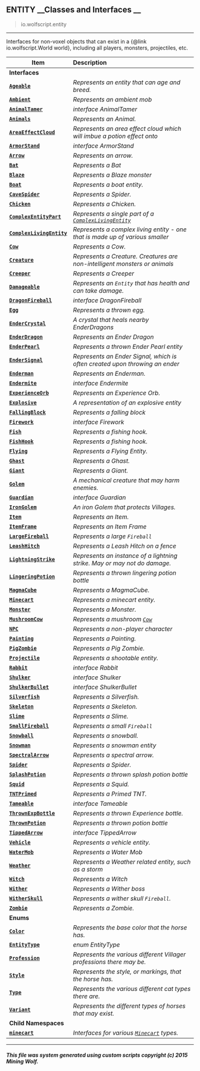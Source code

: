 ## ENTITY __Classes and Interfaces __

>io.wolfscript.entity

---

Interfaces for non-voxel objects that can exist in a {@link io.wolfscript.World world}, including all players, monsters, projectiles, etc.

Item | Description   
--- | :--- 
__Interfaces__|
__[`Ageable`](Ageable.md)__ | _Represents an entity that can age and breed._ 
__[`Ambient`](Ambient.md)__ | _Represents an ambient mob_ 
__[`AnimalTamer`](AnimalTamer.md)__ | _interface AnimalTamer_ 
__[`Animals`](Animals.md)__ | _Represents an Animal._ 
__[`AreaEffectCloud`](AreaEffectCloud.md)__ | _Represents an area effect cloud which will imbue a potion effect onto_ 
__[`ArmorStand`](ArmorStand.md)__ | _interface ArmorStand_ 
__[`Arrow`](Arrow.md)__ | _Represents an arrow._ 
__[`Bat`](Bat.md)__ | _Represents a Bat_ 
__[`Blaze`](Blaze.md)__ | _Represents a Blaze monster_ 
__[`Boat`](Boat.md)__ | _Represents a boat entity._ 
__[`CaveSpider`](CaveSpider.md)__ | _Represents a Spider._ 
__[`Chicken`](Chicken.md)__ | _Represents a Chicken._ 
__[`ComplexEntityPart`](ComplexEntityPart.md)__ | _Represents a single part of a [`ComplexLivingEntity`](ComplexLivingEntity.md)_ 
__[`ComplexLivingEntity`](ComplexLivingEntity.md)__ | _Represents a complex living entity - one that is made up of various smaller_ 
__[`Cow`](Cow.md)__ | _Represents a Cow._ 
__[`Creature`](Creature.md)__ | _Represents a Creature. Creatures are non-intelligent monsters or animals_ 
__[`Creeper`](Creeper.md)__ | _Represents a Creeper_ 
__[`Damageable`](Damageable.md)__ | _Represents an `Entity` that has health and can take damage._ 
__[`DragonFireball`](DragonFireball.md)__ | _interface DragonFireball_ 
__[`Egg`](Egg.md)__ | _Represents a thrown egg._ 
__[`EnderCrystal`](EnderCrystal.md)__ | _A crystal that heals nearby EnderDragons_ 
__[`EnderDragon`](EnderDragon.md)__ | _Represents an Ender Dragon_ 
__[`EnderPearl`](EnderPearl.md)__ | _Represents a thrown Ender Pearl entity_ 
__[`EnderSignal`](EnderSignal.md)__ | _Represents an Ender Signal, which is often created upon throwing an ender_ 
__[`Enderman`](Enderman.md)__ | _Represents an Enderman._ 
__[`Endermite`](Endermite.md)__ | _interface Endermite_ 
__[`ExperienceOrb`](ExperienceOrb.md)__ | _Represents an Experience Orb._ 
__[`Explosive`](Explosive.md)__ | _A representation of an explosive entity_ 
__[`FallingBlock`](FallingBlock.md)__ | _Represents a falling block_ 
__[`Firework`](Firework.md)__ | _interface Firework_ 
__[`Fish`](Fish.md)__ | _Represents a fishing hook._ 
__[`FishHook`](FishHook.md)__ | _Represents a fishing hook._ 
__[`Flying`](Flying.md)__ | _Represents a Flying Entity._ 
__[`Ghast`](Ghast.md)__ | _Represents a Ghast._ 
__[`Giant`](Giant.md)__ | _Represents a Giant._ 
__[`Golem`](Golem.md)__ | _A mechanical creature that may harm enemies._ 
__[`Guardian`](Guardian.md)__ | _interface Guardian_ 
__[`IronGolem`](IronGolem.md)__ | _An iron Golem that protects Villages._ 
__[`Item`](Item.md)__ | _Represents an Item._ 
__[`ItemFrame`](ItemFrame.md)__ | _Represents an Item Frame_ 
__[`LargeFireball`](LargeFireball.md)__ | _Represents a large `Fireball`_ 
__[`LeashHitch`](LeashHitch.md)__ | _Represents a Leash Hitch on a fence_ 
__[`LightningStrike`](LightningStrike.md)__ | _Represents an instance of a lightning strike. May or may not do damage._ 
__[`LingeringPotion`](LingeringPotion.md)__ | _Represents a thrown lingering potion bottle_ 
__[`MagmaCube`](MagmaCube.md)__ | _Represents a MagmaCube._ 
__[`Minecart`](Minecart.md)__ | _Represents a minecart entity._ 
__[`Monster`](Monster.md)__ | _Represents a Monster._ 
__[`MushroomCow`](MushroomCow.md)__ | _Represents a mushroom [`Cow`](Cow.md)_ 
__[`NPC`](NPC.md)__ | _Represents a non-player character_ 
__[`Painting`](Painting.md)__ | _Represents a Painting._ 
__[`PigZombie`](PigZombie.md)__ | _Represents a Pig Zombie._ 
__[`Projectile`](Projectile.md)__ | _Represents a shootable entity._ 
__[`Rabbit`](Rabbit.md)__ | _interface Rabbit_ 
__[`Shulker`](Shulker.md)__ | _interface Shulker_ 
__[`ShulkerBullet`](ShulkerBullet.md)__ | _interface ShulkerBullet_ 
__[`Silverfish`](Silverfish.md)__ | _Represents a Silverfish._ 
__[`Skeleton`](Skeleton.md)__ | _Represents a Skeleton._ 
__[`Slime`](Slime.md)__ | _Represents a Slime._ 
__[`SmallFireball`](SmallFireball.md)__ | _Represents a small `Fireball`_ 
__[`Snowball`](Snowball.md)__ | _Represents a snowball._ 
__[`Snowman`](Snowman.md)__ | _Represents a snowman entity_ 
__[`SpectralArrow`](SpectralArrow.md)__ | _Represents a spectral arrow._ 
__[`Spider`](Spider.md)__ | _Represents a Spider._ 
__[`SplashPotion`](SplashPotion.md)__ | _Represents a thrown splash potion bottle_ 
__[`Squid`](Squid.md)__ | _Represents a Squid._ 
__[`TNTPrimed`](TNTPrimed.md)__ | _Represents a Primed TNT._ 
__[`Tameable`](Tameable.md)__ | _interface Tameable_ 
__[`ThrownExpBottle`](ThrownExpBottle.md)__ | _Represents a thrown Experience bottle._ 
__[`ThrownPotion`](ThrownPotion.md)__ | _Represents a thrown potion bottle_ 
__[`TippedArrow`](TippedArrow.md)__ | _interface TippedArrow_ 
__[`Vehicle`](Vehicle.md)__ | _Represents a vehicle entity._ 
__[`WaterMob`](WaterMob.md)__ | _Represents a Water Mob_ 
__[`Weather`](Weather.md)__ | _Represents a Weather related entity, such as a storm_ 
__[`Witch`](Witch.md)__ | _Represents a Witch_ 
__[`Wither`](Wither.md)__ | _Represents a Wither boss_ 
__[`WitherSkull`](WitherSkull.md)__ | _Represents a wither skull `Fireball`._ 
__[`Zombie`](Zombie.md)__ | _Represents a Zombie._ 
__Enums__|
__[`Color`](Color.md)__ | _Represents the base color that the horse has._ 
__[`EntityType`](EntityType.md)__ | _enum EntityType_ 
__[`Profession`](Profession.md)__ | _Represents the various different Villager professions there may be._ 
__[`Style`](Style.md)__ | _Represents the style, or markings, that the horse has._ 
__[`Type`](Type.md)__ | _Represents the various different cat types there are._ 
__[`Variant`](Variant.md)__ | _Represents the different types of horses that may exist._ 
__Child Namespaces__|
__[`minecart`](minecart/0.md)__ | _Interfaces for various [`Minecart`](Minecart.md) types._ 



---



##### This file was system generated using custom scripts copyright (c) 2015 Mining Wolf.
	

